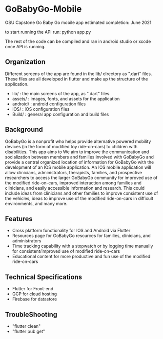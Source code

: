 # GoBabyGo-Mobile #
OSU Capstone Go Baby Go mobile app
estimated completion: June 2021

to start running the API run:
python app.py

The rest of the code can be compiled and ran in android studio or xcode once API is running.

## Organization ##
Different screens of the app are found in the lib/ directory as ".dart" files. These files are all developed in flutter and make up the structure of the application. 
* lib/ : the main screens of the app, as ".dart" files
* assets/ : images, fonts, and assets for the application
* android/ : android configuration files
* IOS/ : IOS configuration files
* Build/ : general app configuration and build files

## Background ##
GoBabyGo is a nonprofit who helps provide alternative powered mobility devices (in the form of modified toy ride-on-cars) to children with disabilities. This app aims to We aim to improve the communication and socialization between members and families involved with GoBabyGo and provide a central organized location of information for GoBabyGo with the development of an IOS mobile application. An IOS mobile application will allow clinicians, administrators, therapists, families, and prospective researchers to access the larger GoBabyGo community for improved use of the modified ride-on-cars, improved interaction among families and clinicians, and easily accessible information and research. This could include ideas from clinicians and other families to improve consistent use of the vehicles, ideas to improve use of the modified ride-on-cars in difficult environments, and many more.

## Features ##
* Cross platform functionality for IOS and Android via Flutter
* Resources page for GoBabyGo resources for families, clinicians, and administrators
* Time tracking capability with a stopwatch or by logging time manually for consistent/improved use of modified ride-on-cars
* Educational content for more productive and fun use of the modified ride-on-cars

## Technical Specifications ##
* Flutter for Front-end
* GCP for cloud hosting
* Firebase for datastore

## TroubleShooting ##
* "flutter clean"
* "flutter pub get"
